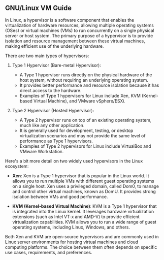 ## GNU/Linux VM Guide


In Linux, a hypervisor is a software component that enables the virtualization of hardware resources, allowing multiple operating systems (OSes) or virtual machines (VMs) to run concurrently on a single physical server or host system. The primary purpose of a hypervisor is to provide isolation and resource management between these virtual machines, making efficient use of the underlying hardware.

There are two main types of hypervisors:

1. Type 1 Hypervisor (Bare-metal Hypervisor):
   - A Type 1 hypervisor runs directly on the physical hardware of the host system, without requiring an underlying operating system.
   - It provides better performance and resource isolation because it has direct access to the hardware.
   - Examples of Type 1 hypervisors for Linux include Xen, KVM (Kernel-based Virtual Machine), and VMware vSphere/ESXi.

2. Type 2 Hypervisor (Hosted Hypervisor):
   - A Type 2 hypervisor runs on top of an existing operating system, much like any other application.
   - It is generally used for development, testing, or desktop virtualization scenarios and may not provide the same level of performance as Type 1 hypervisors.
   - Examples of Type 2 hypervisors for Linux include VirtualBox and VMware Workstation.

Here's a bit more detail on two widely used hypervisors in the Linux ecosystem:

- **Xen**: Xen is a Type 1 hypervisor that is popular in the Linux world. It allows you to run multiple VMs with different guest operating systems on a single host. Xen uses a privileged domain, called Dom0, to manage and control other virtual machines, known as DomU. It provides strong isolation between VMs and good performance.

- **KVM (Kernel-based Virtual Machine)**: KVM is a Type 1 hypervisor that is integrated into the Linux kernel. It leverages hardware virtualization extensions (such as Intel VT-x and AMD-V) to provide efficient virtualization capabilities. KVM allows you to run a wide range of guest operating systems, including Linux, Windows, and others.

Both Xen and KVM are open-source hypervisors and are commonly used in Linux server environments for hosting virtual machines and cloud computing platforms. The choice between them often depends on specific use cases, requirements, and preferences.
